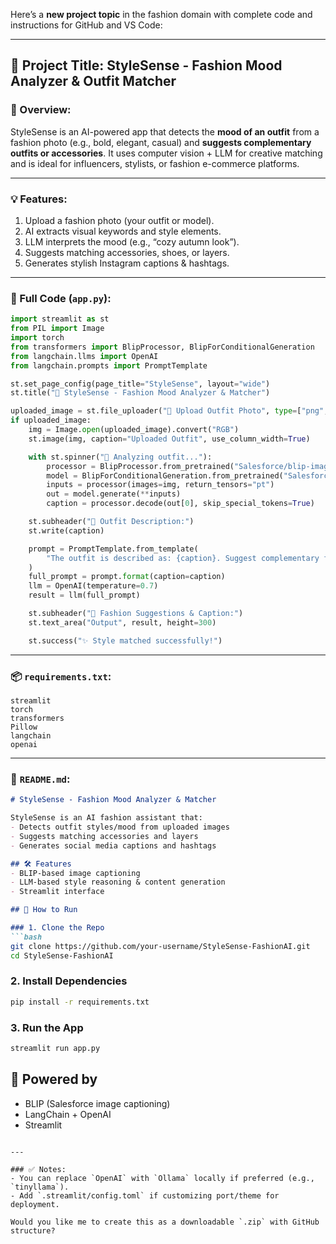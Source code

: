 Here’s a **new project topic** in the fashion domain with complete code and instructions for GitHub and VS Code:

---

## 🎯 Project Title: **StyleSense - Fashion Mood Analyzer & Outfit Matcher**

### 🧵 Overview:

StyleSense is an AI-powered app that detects the **mood of an outfit** from a fashion photo (e.g., bold, elegant, casual) and **suggests complementary outfits or accessories**. It uses computer vision + LLM for creative matching and is ideal for influencers, stylists, or fashion e-commerce platforms.

---

### 💡 Features:

1. Upload a fashion photo (your outfit or model).
2. AI extracts visual keywords and style elements.
3. LLM interprets the mood (e.g., “cozy autumn look”).
4. Suggests matching accessories, shoes, or layers.
5. Generates stylish Instagram captions & hashtags.

---

### 🧾 Full Code (`app.py`):

```python
import streamlit as st
from PIL import Image
import torch
from transformers import BlipProcessor, BlipForConditionalGeneration
from langchain.llms import OpenAI
from langchain.prompts import PromptTemplate

st.set_page_config(page_title="StyleSense", layout="wide")
st.title("🎨 StyleSense - Fashion Mood Analyzer & Matcher")

uploaded_image = st.file_uploader("📸 Upload Outfit Photo", type=["png", "jpg", "jpeg"])
if uploaded_image:
    img = Image.open(uploaded_image).convert("RGB")
    st.image(img, caption="Uploaded Outfit", use_column_width=True)

    with st.spinner("🧠 Analyzing outfit..."):
        processor = BlipProcessor.from_pretrained("Salesforce/blip-image-captioning-base")
        model = BlipForConditionalGeneration.from_pretrained("Salesforce/blip-image-captioning-base")
        inputs = processor(images=img, return_tensors="pt")
        out = model.generate(**inputs)
        caption = processor.decode(out[0], skip_special_tokens=True)

    st.subheader("📝 Outfit Description:")
    st.write(caption)

    prompt = PromptTemplate.from_template(
        "The outfit is described as: {caption}. Suggest complementary fashion accessories, shoes, or jackets. Also generate a stylish Instagram caption and 5 trending hashtags."
    )
    full_prompt = prompt.format(caption=caption)
    llm = OpenAI(temperature=0.7)
    result = llm(full_prompt)

    st.subheader("👗 Fashion Suggestions & Caption:")
    st.text_area("Output", result, height=300)

    st.success("✨ Style matched successfully!")
```

---

### 📦 `requirements.txt`:

```
streamlit
torch
transformers
Pillow
langchain
openai
```

---

### 📘 `README.md`:

````markdown
# StyleSense - Fashion Mood Analyzer & Matcher

StyleSense is an AI fashion assistant that:
- Detects outfit styles/mood from uploaded images
- Suggests matching accessories and layers
- Generates social media captions and hashtags

## 🛠️ Features
- BLIP-based image captioning
- LLM-based style reasoning & content generation
- Streamlit interface

## 🚀 How to Run

### 1. Clone the Repo
```bash
git clone https://github.com/your-username/StyleSense-FashionAI.git
cd StyleSense-FashionAI
````

### 2. Install Dependencies

```bash
pip install -r requirements.txt
```

### 3. Run the App

```bash
streamlit run app.py
```

## 🧠 Powered by

* BLIP (Salesforce image captioning)
* LangChain + OpenAI
* Streamlit

```

---

### ✅ Notes:
- You can replace `OpenAI` with `Ollama` locally if preferred (e.g., `tinyllama`).
- Add `.streamlit/config.toml` if customizing port/theme for deployment.

Would you like me to create this as a downloadable `.zip` with GitHub structure?
```
